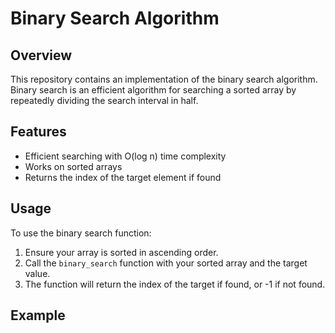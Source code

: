 # Binary Search Algorithm

## Overview
This repository contains an implementation of the binary search algorithm. Binary search is an efficient algorithm for searching a sorted array by repeatedly dividing the search interval in half.

## Features
- Efficient searching with O(log n) time complexity
- Works on sorted arrays
- Returns the index of the target element if found

## Usage
To use the binary search function:

1. Ensure your array is sorted in ascending order.
2. Call the `binary_search` function with your sorted array and the target value.
3. The function will return the index of the target if found, or -1 if not found.

## Example